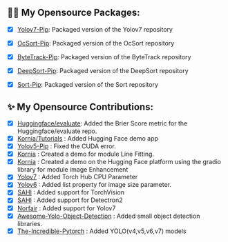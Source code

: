## :sauna_man: My Opensource Packages:
- [X] [Yolov7-Pip](https://github.com/kadirnar/yolov7-pip): Packaged version of the Yolov7 repository
- [X] [OcSort-Pip](https://github.com/kadirnar/ocsort-pip): Packaged version of the OcSort repository
- [X] [ByteTrack-Pip](https://github.com/kadirnar/bytetrack-pip): Packaged version of the ByteTrack repository
- [X] [DeepSort-Pip](https://github.com/kadirnar/deepsort-pip): Packaged version of the DeepSort repository
- [X] [Sort-Pip](https://github.com/kadirnar/sort-pip): Packaged version of the Sort repository


## ✨ My Opensource Contributions:
- [X] [Huggingface/evaluate](https://github.com/huggingface/evaluate/pull/275): Added the Brier Score metric for the Huggingface/evaluate repo. 
- [X] [Kornia/Tutorials](https://github.com/kornia/tutorials/pull/33) : Added Hugging Face demo app
- [X] [Yolov5-Pip](https://github.com/fcakyon/yolov5-pip/pull/149) : Fixed the CUDA error.
- [X] [Kornia](https://github.com/kornia/kornia/pull/1871) : Created a demo for module Line Fitting.
- [X] [Kornia](https://github.com/kornia/kornia/pull/1886) : Created a demo on the Hugging Face platform using the gradio library for module image Enhancement
- [X] [Yolov7](https://github.com/WongKinYiu/yolov7/pull/423) : Added Torch Hub CPU Parameter 
- [X] [Yolov6](https://github.com/meituan/YOLOv6/pull/187/) : Added list property for image size parameter.
- [X] [SAHI](https://github.com/obss/sahi/pull/486) : Added support for TorchVision 
- [X] [SAHI](https://github.com/obss/sahi/pull/322) : Added support for Detectron2 
- [X] [Norfair](https://github.com/tryolabs/norfair/pull/147) : Added support for Yolov7 
- [X] [Awesome-Yolo-Object-Detection](https://github.com/dotnet-rs-py/awesome-yolo-object-detection/pull/1) : Added small object detection libraries.
- [X] [The-Incredible-Pytorch](https://github.com/ritchieng/the-incredible-pytorch/pull/132) : Added YOLO(v4,v5,v6,v7) models
